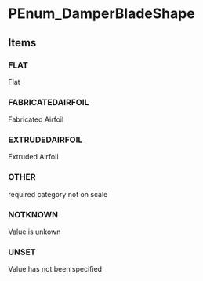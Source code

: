 # PEnum_DamperBladeShape

## Items

### FLAT
Flat

### FABRICATEDAIRFOIL
Fabricated Airfoil

### EXTRUDEDAIRFOIL
Extruded Airfoil

### OTHER
required category not on scale

### NOTKNOWN
Value is unkown

### UNSET
Value has not been specified
